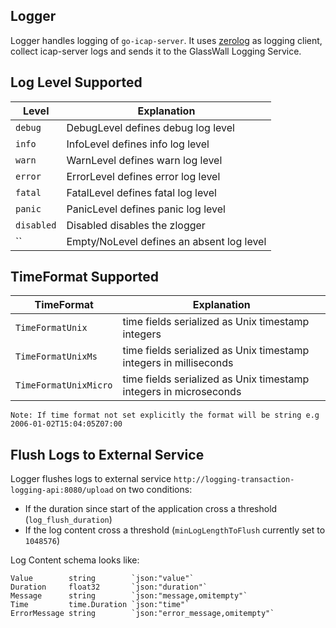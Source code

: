 ## Logger

Logger handles logging of `go-icap-server`. It uses [zerolog](https://github.com/rs/zerolog) as logging client, collect icap-server logs and sends it to the GlassWall Logging Service.

## Log Level Supported

| Level      | Explanation                               |
|------------|-------------------------------------------|
| `debug`    | DebugLevel defines debug log level        |
| `info`     | InfoLevel defines info log level          |
| `warn`     | WarnLevel defines warn log level          |
| `error`    | ErrorLevel defines error log level        |
| `fatal`    | FatalLevel defines fatal log level        |
| `panic`    | PanicLevel defines panic log level        |
| `disabled` | Disabled disables the zlogger              |
| ``         | Empty/NoLevel defines an absent log level |

## TimeFormat Supported

| TimeFormat            | Explanation                                                       |
|-----------------------|-------------------------------------------------------------------|
| `TimeFormatUnix`      | time fields serialized as Unix timestamp integers                 |
| `TimeFormatUnixMs`    | time fields serialized as Unix timestamp integers in milliseconds |
| `TimeFormatUnixMicro` | time fields serialized as Unix timestamp integers in microseconds |

```text
Note: If time format not set explicitly the format will be string e.g 2006-01-02T15:04:05Z07:00
```

## Flush Logs to External Service

Logger flushes logs to external service `http://logging-transaction-logging-api:8080/upload` on two conditions:
- If the duration since start of the application cross a threshold (`log_flush_duration`)
- If the log content cross a threshold (`minLogLengthToFlush` currently set to `1048576`)

Log Content schema looks like:
```text
Value        string        `json:"value"`
Duration     float32       `json:"duration"`
Message      string        `json:"message,omitempty"`
Time         time.Duration `json:"time"`
ErrorMessage string        `json:"error_message,omitempty"`
```